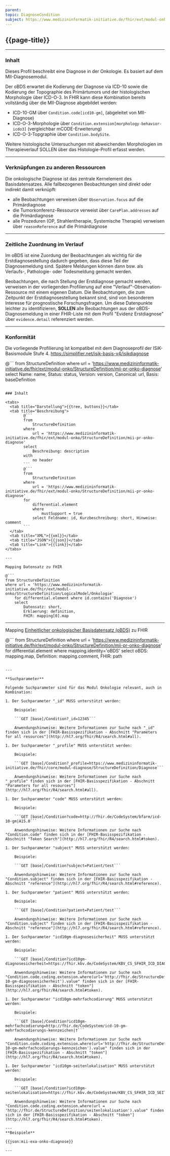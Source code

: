 ```yaml
---
parent: 
topic: DiagnoseCondition
subject: https://www.medizininformatik-initiative.de/fhir/ext/modul-onko/StructureDefinition/mii-pr-onko-diagnose
---
```


## {{page-title}}

---

### Inhalt
Dieses Profil beschreibt eine Diagnose in der Onkologie. Es basiert auf dem MII-Diagnosemodul. 

Der oBDS erwartet die Kodierung der Diagnose via ICD-10 sowie die Kodierung der Topographie des Primärtumors und der histologischen Morphologie über ICD-O-3. In FHIR kann diese Kombination bereits vollständig über die MII-Diagnose abgebildet werden: 
* ICD-10-GM über `Condition.code[icd10-gm]`, (abgeleitet von MII-Diagnose)
* ICD-O-3-Morphologie über `Condition.extension[morphology-behavior-icdo3]` (vergleichbar mCODE-Erweiterung)
* ICD-O-3-Topgraphie über `Condition.bodySite`. 

Weitere histologische Untersuchungen mit abweichenden Morphologien im Therapieverlauf SOLLEN über das Histologie-Profil erfasst werden. 

---

### Verknüpfungen zu anderen Ressourcen
Die onkologische Diagnose ist das zentrale Kernelement des Basisdatensatzes. Alle fallbezogenen Beobachtungen sind direkt oder indirekt damit verknüpft: 
- alle Beobachtungen verweisen über `Observation.focus` auf die Primärdiagnose
- die Tumorkonferenz-Ressource verweist über `CarePlan.addresses` auf die Primärdiagnose
- alle Prozeduren (OP, Strahlentherapie, Systemische Therapie) verweisen über `reasonReference` auf die Primärdiagnose

---

### Zeitliche Zuordnung im Verlauf
Im oBDS ist eine Zuordung der Beobachtungen als wichtig für die Erstdiagnosestellung dadurch gegeben, dass diese Teil der Diagnosemeldung sind. Spätere Meldungen können dann bsw. als Verlaufs-, Pathologie- oder Todesmeldung gemacht werden. 

Beobachtungen, die nach Stellung der Erstdiagnose  gemacht werden, verweisen in der vorliegenden Profilierung auf eine "Verlauf"-Observation-Ressource mit einem eigenen Datum. 
Die Beobachtungen, die zum Zeitpunkt der Erstdiagnosestellung bekannt sind, sind von besonderem Interesse für prognostische Forschungsfragen. Um diese Datenpunkte leichter zu identifizieren, **SOLLEN** alle Beobachtungen aus der oBDS-Diagnosemeldung in einer FHIR-Liste mit dem Profil "Evidenz Erstdiagnose" über `evidence.detail` referenziert werden. 

---

### Konformität 
Die vorliegende Profilierung ist kompatibel mit dem Diagnoseprofil der ISiK-Basismodule Stufe 4. https://simplifier.net/isik-basis-v4/isikdiagnose

@```
from 
    StructureDefinition 
where 
    url = 'https://www.medizininformatik-initiative.de/fhir/ext/modul-onko/StructureDefinition/mii-pr-onko-diagnose' 
select 
    Name: name, Status: status, Version: version, Canonical: url, Basis: baseDefinition

```

### Inhalt

<tabs>
  <tab title="Darstellung">{{tree, buttons}}</tab>
  <tab title="Beschreibung"> 
        @```
        from
	        StructureDefinition
        where
	        url = 'https://www.medizininformatik-initiative.de/fhir/ext/modul-onko/StructureDefinition/mii-pr-onko-diagnose'
        select
	        Beschreibung: description
        with
            no header
        ```
        @```
        from 
            StructureDefinition 
        where 
            url = 'https://www.medizininformatik-initiative.de/fhir/ext/modul-onko/StructureDefinition/mii-pr-onko-diagnose' 
        for 
            differential.element 
            where 
                mustSupport = true 
            select Feldname: id, Kurzbeschreibung: short, Hinweise: comment
        ```
  </tab>
  <tab title="XML">{{xml}}</tab>
  <tab title="JSON">{{json}}</tab>
  <tab title="Link">{{link}}</tab>
</tabs>

---

Mapping Datensatz zu FHIR

@```
from StructureDefinition 
where url = 'https://www.medizininformatik-initiative.de/fhir/ext/modul-onko/StructureDefinition/LogicalModel/Onkologie'
    for differential.element where id.contains('Diagnose')
    select 
        Datensatz: short,
        Erklaerung: definition, 
        FHIR: mapping[0].map 

```

---

Mapping [Einheitlicher onkologischer Basisdatensatz (oBDS)](https://basisdatensatz.de/basisdatensatz) zu FHIR

@```
from StructureDefinition 
where url = 'https://www.medizininformatik-initiative.de/fhir/ext/modul-onko/StructureDefinition/mii-pr-onko-diagnose'  
    for differential.element
    where mapping.identity='oBDS'
    select 
        oBDS: mapping.map,
        Definition: mapping.comment,
        FHIR: path
```

---

**Suchparameter**

Folgende Suchparameter sind für das Modul Onkologie relevant, auch in Kombination:

1. Der Suchparameter "_id" MUSS unterstützt werden:

    Beispiele:

    ```GET [base]/Condition?_id=12345```

    Anwendungshinweise: Weitere Informationen zur Suche nach "_id" finden sich in der [FHIR-Basisspezifikation - Abschnitt "Parameters for all resources"](http://hl7.org/fhir/R4/search.html#all).

1. Der Suchparameter "_profile" MUSS unterstützt werden:

    Beispiele:

    ```GET [base]/Condition?_profile=https://www.medizininformatik-initiative.de/fhir/core/modul-diagnose/StructureDefinition/Diagnose```

    Anwendungshinweise: Weitere Informationen zur Suche nach "_profile" finden sich in der [FHIR-Basisspezifikation - Abschnitt "Parameters for all resources"](http://hl7.org/fhir/R4/search.html#all).

1. Der Suchparameter "code" MUSS unterstützt werden:

    Beispiele:

    ```GET [base]/Condition?code=http://fhir.de/CodeSystem/bfarm/icd-10-gm|A15.0```

    Anwendungshinweise: Weitere Informationen zur Suche nach "Condition.code" finden sich in der [FHIR-Basisspezifikation - Abschnitt "Token Search"](http://hl7.org/fhir/R4/search.html#token).

1. Der Suchparameter "subject" MUSS unterstützt werden:

    Beispiele:

    ```GET [base]/Condition?subject=Patient/test```

    Anwendungshinweise: Weitere Informationen zur Suche nach "Condition.subject" finden sich in der [FHIR-Basisspezifikation - Abschnitt "reference"](http://hl7.org/fhir/R4/search.html#reference).

1. Der Suchparameter "patient" MUSS unterstützt werden:

    Beispiele:

    ```GET [base]/Condition?patient=Patient/test```

    Anwendungshinweise: Weitere Informationen zur Suche nach "Condition.subject" finden sich in der [FHIR-Basisspezifikation - Abschnitt "reference"](http://hl7.org/fhir/R4/search.html#reference).

1. Der Suchparameter "icd10gm-diagnosesicherheit" MUSS unterstützt werden:

    Beispiele:

    ```GET [base]/Condition?icd10gm-diagnosesicherheit=https://fhir.kbv.de/CodeSystem/KBV_CS_SFHIR_ICD_DIAGNOSESICHERHEIT|G```

    Anwendungshinweise: Weitere Informationen zur Suche nach "Condition.code.coding.extension.where(url='http://fhir.de/StructureDefinition/icd-10-gm-diagnosesicherheit').value" finden sich in der [FHIR-Basisspezifikation - Abschnitt "token"](http://hl7.org/fhir/R4/search.html#token).

1. Der Suchparameter "icd10gm-mehrfachcodierung" MUSS unterstützt werden:

    Beispiele:

    ```GET [base]/Condition?icd10gm-mehrfachcodierung=http://fhir.de/CodeSystem/icd-10-gm-mehrfachcodierungs-kennzeichen|†```

    Anwendungshinweise: Weitere Informationen zur Suche nach "Condition.code.coding.extension.where(url='http://fhir.de/StructureDefinition/icd-10-gm-mehrfachcodierungs-kennzeichen').value" finden sich in der [FHIR-Basisspezifikation - Abschnitt "token"](http://hl7.org/fhir/R4/search.html#token).

1. Der Suchparameter "icd10gm-seitenlokalisation" MUSS unterstützt werden:

    Beispiele:

    ```GET [base]/Condition?icd10gm-seitenlokalisation=https://fhir.kbv.de/CodeSystem/KBV_CS_SFHIR_ICD_SEITENLOKALISATION|B```

    Anwendungshinweise: Weitere Informationen zur Suche nach "Condition.code.coding.extension.where(url = 'http://fhir.de/StructureDefinition/seitenlokalisation').value" finden sich in der [FHIR-Basisspezifikation - Abschnitt "token"](http://hl7.org/fhir/R4/search.html#token).

---
**Beispiele**

{{json:mii-exa-onko-diagnose}}

---
